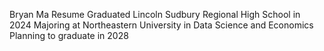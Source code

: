 Bryan Ma Resume
Graduated Lincoln Sudbury Regional High School in 2024
Majoring at Northeastern University in Data Science and Economics
Planning to graduate in 2028